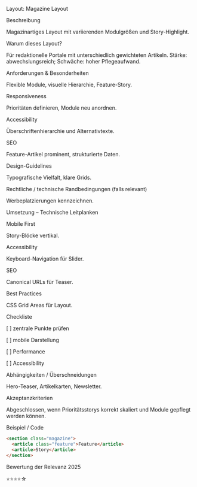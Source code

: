 Layout: Magazine Layout

Beschreibung

Magazinartiges Layout mit variierenden Modulgrößen und Story-Highlight.

Warum dieses Layout?

Für redaktionelle Portale mit unterschiedlich gewichteten Artikeln. Stärke: abwechslungsreich; Schwäche: hoher Pflegeaufwand.

Anforderungen & Besonderheiten

Flexible Module, visuelle Hierarchie, Feature-Story.

Responsiveness

Prioritäten definieren, Module neu anordnen.

Accessibility

Überschriftenhierarchie und Alternativtexte.

SEO

Feature-Artikel prominent, strukturierte Daten.

Design-Guidelines

Typografische Vielfalt, klare Grids.

Rechtliche / technische Randbedingungen (falls relevant)

Werbeplatzierungen kennzeichnen.

Umsetzung – Technische Leitplanken

Mobile First

Story-Blöcke vertikal.

Accessibility

Keyboard-Navigation für Slider.

SEO

Canonical URLs für Teaser.

Best Practices

CSS Grid Areas für Layout.

Checkliste

[ ] zentrale Punkte prüfen

[ ] mobile Darstellung

[ ] Performance

[ ] Accessibility

Abhängigkeiten / Überschneidungen

Hero-Teaser, Artikelkarten, Newsletter.

Akzeptanzkriterien

Abgeschlossen, wenn Prioritätsstorys korrekt skaliert und Module gepflegt werden können.

Beispiel / Code

```html
<section class="magazine">
  <article class="feature">Feature</article>
  <article>Story</article>
</section>
```

Bewertung der Relevanz 2025

⭐⭐⭐⭐☆
